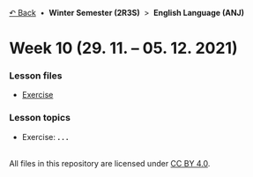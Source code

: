 [&#8630; Back](../) &nbsp;&#8226;&nbsp; **Winter Semester (2R3S)** &nbsp;>&nbsp; **English Language (ANJ)**


# Week 10 (29. 11. – 05. 12. 2021)


### Lesson files

- [Exercise](./01_Exercise)


### Lesson topics

- Exercise: **. . .**


<br/>All files in this repository are licensed under [CC BY 4.0](http://creativecommons.org/licenses/by/4.0/).
